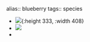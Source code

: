 alias:: blueberry
tags:: species
- ![](https://peach-geographical-bat-397.mypinata.cloud/ipfs/QmeY5uzzdZ7wVHxjWCyyHqwSfHE7st96oK2gK9Mnbu3SdN){:height 333, :width 408}
- ![](https://peach-geographical-bat-397.mypinata.cloud/ipfs/Qme9N95ynjsCscfWXGKwH3vW1JgGNqbPodZ1x6kHZsTVCg)
-